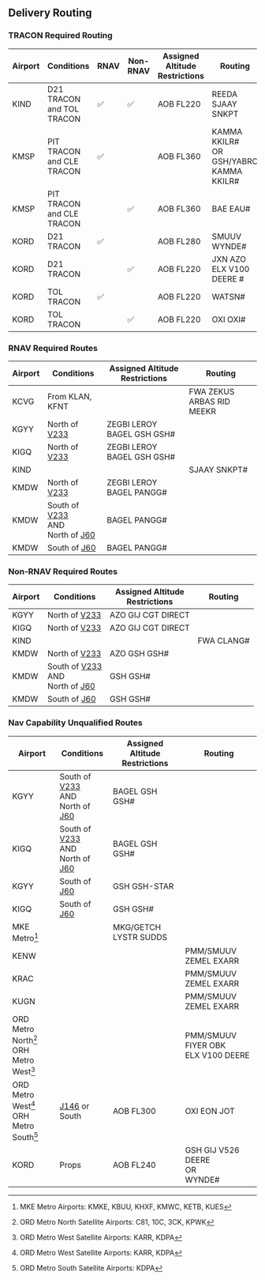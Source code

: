 ## Delivery Routing

### TRACON Required Routing
| Airport | Conditions | RNAV | Non-RNAV | Assigned Altitude <br> Restrictions | Routing |
| ------- | ---------- | --------- | ------- | ---- | ----- |
| KIND | D21 TRACON and TOL TRACON | :white_check_mark: | :white_check_mark: | AOB FL220 | REEDA SJAAY SNKPT |
| KMSP | PIT TRACON and CLE TRACON | :white_check_mark: | | AOB FL360 | KAMMA KKILR# <br> OR <br> GSH/YABRO KAMMA KKILR# |
| KMSP | PIT TRACON and CLE TRACON | | :white_check_mark: | AOB FL360 | BAE EAU# |
| KORD | D21 TRACON | :white_check_mark: | | AOB FL280 |  SMUUV WYNDE# |
| KORD | D21 TRACON | | :white_check_mark: | AOB FL220 | JXN AZO ELX V100 DEERE # |
| KORD | TOL TRACON | :white_check_mark: | | AOB FL220 |  WATSN# |
| KORD | TOL TRACON | | :white_check_mark: | AOB FL220 |  OXI OXI# |

### RNAV Required Routes

| Airport | Conditions | Assigned Altitude <br> Restrictions | Routing |
| ------- | ---------- | --------- | ------- |
| KCVG | From KLAN, KFNT | | FWA ZEKUS ARBAS RID MEEKR |
| KGYY | North of [V233](https://skyvector.com/?ll=44.25424901841776,-85.09954834326308&chart=302&zoom=3&fpl=MOP%20V233%20PLN) | ZEGBI LEROY BAGEL GSH GSH# |
| KIGQ | North of [V233](https://skyvector.com/?ll=44.25424901841776,-85.09954834326308&chart=302&zoom=3&fpl=MOP%20V233%20PLN) | ZEGBI LEROY BAGEL GSH GSH# |
| KIND | | | SJAAY SNKPT# |
| KMDW | North of [V233](https://skyvector.com/?ll=44.25424901841776,-85.09954834326308&chart=302&zoom=3&fpl=MOP%20V233%20PLN) | ZEGBI LEROY BAGEL PANGG# |
| KMDW | South of [V233](https://skyvector.com/?ll=44.25424901841776,-85.09954834326308&chart=302&zoom=3&fpl=MOP%20V233%20PLN) <br> AND <br> North of [J60](https://skyvector.com/?ll=41.77131168333379,-82.09121704454029&chart=302&zoom=6&fpl=PSB%20J60%20GSH) | BAGEL PANGG# |
| KMDW | South of [J60](https://skyvector.com/?ll=41.77131168333379,-82.09121704454029&chart=302&zoom=6&fpl=PSB%20J60%20GSH) | BAGEL PANGG# |



### Non-RNAV Required Routes

| Airport | Conditions | Assigned Altitude <br> Restrictions | Routing |
| ------- | ---------- | --------- | ------- |
| KGYY | North of [V233](https://skyvector.com/?ll=44.25424901841776,-85.09954834326308&chart=302&zoom=3&fpl=MOP%20V233%20PLN) | AZO GIJ CGT DIRECT |
| KIGQ | North of [V233](https://skyvector.com/?ll=44.25424901841776,-85.09954834326308&chart=302&zoom=3&fpl=MOP%20V233%20PLN) | AZO GIJ CGT DIRECT |
| KIND | | | FWA CLANG# |
| KMDW | North of [V233](https://skyvector.com/?ll=44.25424901841776,-85.09954834326308&chart=302&zoom=3&fpl=MOP%20V233%20PLN) | AZO GSH GSH# |
| KMDW | South of [V233](https://skyvector.com/?ll=44.25424901841776,-85.09954834326308&chart=302&zoom=3&fpl=MOP%20V233%20PLN) <br> AND <br> North of [J60](https://skyvector.com/?ll=41.77131168333379,-82.09121704454029&chart=302&zoom=6&fpl=PSB%20J60%20GSH) | GSH GSH# |
| KMDW | South of [J60](https://skyvector.com/?ll=41.77131168333379,-82.09121704454029&chart=302&zoom=6&fpl=PSB%20J60%20GSH) | GSH GSH# |


### Nav Capability Unqualified Routes
| Airport | Conditions | Assigned Altitude <br> Restrictions | Routing |
| ------- | ---------- | --------- | ------- |
| KGYY | South of [V233](https://skyvector.com/?ll=44.25424901841776,-85.09954834326308&chart=302&zoom=3&fpl=MOP%20V233%20PLN) <br> AND <br> North of [J60](https://skyvector.com/?ll=41.77131168333379,-82.09121704454029&chart=302&zoom=6&fpl=PSB%20J60%20GSH) | BAGEL GSH GSH# |
| KIGQ | South of [V233](https://skyvector.com/?ll=44.25424901841776,-85.09954834326308&chart=302&zoom=3&fpl=MOP%20V233%20PLN) <br> AND <br> North of [J60](https://skyvector.com/?ll=41.77131168333379,-82.09121704454029&chart=302&zoom=6&fpl=PSB%20J60%20GSH) | BAGEL GSH GSH# |
| KGYY | South of [J60](https://skyvector.com/?ll=41.77131168333379,-82.09121704454029&chart=302&zoom=6&fpl=PSB%20J60%20GSH) | GSH GSH-STAR |
| KIGQ | South of [J60](https://skyvector.com/?ll=41.77131168333379,-82.09121704454029&chart=302&zoom=6&fpl=PSB%20J60%20GSH) | GSH GSH# |
| MKE Metro[^4] | | MKG/GETCH LYSTR SUDDS |
| KENW | | | PMM/SMUUV ZEMEL EXARR |
| KRAC | | | PMM/SMUUV ZEMEL EXARR |
| KUGN | | | PMM/SMUUV ZEMEL EXARR |
| ORD Metro North[^2]<br> ORH Metro West[^1] | |  | PMM/SMUUV FIYER OBK <br> ELX V100 DEERE |
| ORD Metro West[^1]<br> ORH Metro South[^3] | [J146](https://skyvector.com/?ll=41.88121790284157,-82.00881958360567&chart=302&zoom=6&fpl=JOT%20J146%20MIP) or South | AOB FL300 | OXI EON JOT  |
| KORD | Props | AOB FL240 | GSH GIJ V526 DEERE <br> OR <br> WYNDE# |



[^1]: ORD Metro West Satellite Airports: KARR, KDPA
[^2]: ORD Metro North Satellite Airports: C81, 10C, 3CK, KPWK
[^3]: ORD Metro South Satellite Airports: KDPA
[^4]: MKE Metro Airports: KMKE, KBUU, KHXF, KMWC, KETB, KUES
[^5]: ZAU Airports East of 87°W: 35D, KGWB, KFFX, 3GM, KHLM, KMKG, KLWA[^6], KBIV
[^6]: Controlled by South Bend Approach
